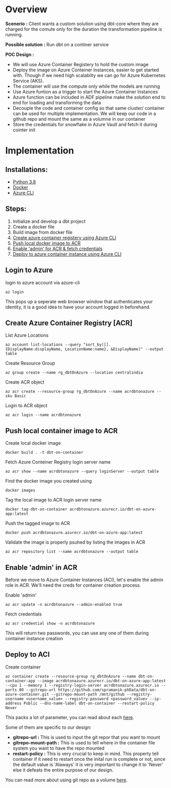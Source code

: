 # Overview

**Scenerio :** Client wants a custom solution using dbt-core where they are charged for the comute only for the duration the transformation pipeline is running.

**Possible solution :** Run dbt on a continer service

**POC Design :** 
- We will use Azure Container Registery to hold the custom image
- Deploy the image on Azure Conteiner Instances, easier to get started with. Though if we need high scalabilty we can go for Azure Kubernetes Service (AKS).
- The container will use the compute only while the models are running
- Use Azure funtion as a trigger to start the Azure Container Instances
- Azure function can be included in ADF pipeline make the solution end to end for loading and transforming the data
- Decouple the code and container config so that same cluster/ container can be used for multiple implementation. We will keep our code in a github repo and mount the same as a volumne in our container
- Store the credentials for snowflake in Azure Vault and fetch it during cointer init

# Implementation
## Installations:
- [Python 3.8](https://www.python.org/downloads/release/python-380/)
- [Docker](https://docs.docker.com/engine/install/)
- [Azure CLI](https://learn.microsoft.com/en-us/cli/azure/install-azure-cli)

## Steps:
1. Initialize and develop a dbt project
2. Create a docker file
3. Build image from docker file
4. [Create azure container registery using Azure CLI](#create-azure-container-registry-acr)
5. [Push local docker image to ACR](#push-local-container-image-to-acr)
5. [Enable 'admin' for ACR & fetch credentials](#enable-admin-in-acr)
5. [Deploy to azure container instance using Azure CLI](#deploy-to-aci)

## Login to Azure
login to azure account via azure-cli
```
az login
```
This pops up a seperate web browser window that authenticates your identity, it is a good idea to have your account logged in beforehand.

## Create Azure Container Registry [ACR]

List Azure Locations
```
az account list-locations --query "sort_by([].{DisplayName:displayName, LocationName:name}, &DisplayName)" --output table
```

Create Resource Group
```
az group create --name rg_dbtOnAzure --location centralindia
```

Create ACR object
```
az acr create --resource-group rg_dbtOnAzure --name acrdbtonazure --sku Basic
```

Login to ACR object
```
az acr login --name acrdbtonazure
```

## Push local container image to ACR
Create local docker image
```
docker build . -t dbt-on-container
```

Fetch Azure Conteiner Registry login server name
```
az acr show --name acrdbtonazure --query loginServer --output table
```

Find the docker image you created using 
```
docker images
```

Tag the local image to ACR login server name
```
docker tag dbt-on-container acrdbtonazure.azurecr.io/dbt-on-azure-app:latest
```

Push the tagged image to ACR
```
docker push acrdbtonazure.azurecr.io/dbt-on-azure-app:latest
```

Validate the image is properly psuhed by listing the images in ACR
```
az acr repository list --name acrdbtonazure --output table
```

## Enable 'admin' in ACR
Before we move to Azure Container Instances (ACI), let's enable the admin role in ACR. We'll need the creds for container creation process.

Enable 'admin'
```
az acr update -n acrdbtonazure --admin-enabled true
```

Fetch credentials
```
az acr credential show -n acrdbtonazure
```
This will return two passwords, you can use any one of them during container instance creation


## Deploy to ACI
Create container
```
az container create --resource-group rg_dbtOnAzure --name dbt-on-container-app --image acrdbtonazure.azurecr.io/dbt-on-azure-app:latest --cpu 1 --memory 1 --registry-login-server acrdbtonazure.azurecr.io --ports 80 --gitrepo-url https://github.com/spramanik-phData/dbt-on-azure-container.git --gitrepo-mount-path /mnt/github --registry-username <username_value> --registry-password <password_value> --ip-address Public --dns-name-label dbt-on-container --restart-policy Never
```

This packs a lot of parameter, you can read about each [here](https://learn.microsoft.com/en-us/cli/azure/container?view=azure-cli-latest).

Some of them are specific to our design:
- **gitrepo-url :** This is used to input the git repor that you want to mount
- **gitrepo-mount-path :** This is used to tell where in the container file system you want to have the repo mounted
- **restart-policy :** This is very crucial to keep in mind. This property tell container if it need to restart once the inital run is complete or not, since the default value is 'Alaways' it is very important to change it to 'Never' else it defeats the entire purpose of our design.

You can read more about using git repo as a volume [here](https://learn.microsoft.com/en-us/azure/container-instances/container-instances-volume-gitrepo).

